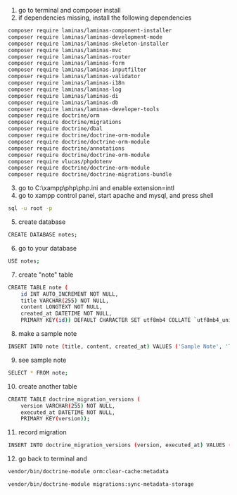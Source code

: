 1. go to terminal and composer install
2. if dependencies missing, install the following dependencies
```bash
composer require laminas/laminas-component-installer
composer require laminas/laminas-development-mode
composer require laminas/laminas-skeleton-installer
composer require laminas/laminas-mvc
composer require laminas/laminas-router
composer require laminas/laminas-form
composer require laminas/laminas-inputfilter
composer require laminas/laminas-validator
composer require laminas/laminas-i18n
composer require laminas/laminas-log
composer require laminas/laminas-di
composer require laminas/laminas-db
composer require laminas/laminas-developer-tools
composer require doctrine/orm
composer require doctrine/migrations
composer require doctrine/dbal
composer require doctrine/doctrine-orm-module
composer require doctrine/doctrine-orm-module
composer require doctrine/annotations
composer require doctrine/doctrine-orm-module
composer require vlucas/phpdotenv
composer require doctrine/doctrine-orm-module
composer require doctrine/doctrine-migrations-bundle
```
3. go to C:\xampp\php\php.ini and enable extension=intl
4. go to xampp control panel, start apache and mysql, and press shell
```bash
sql -u root -p
```
5. create database
```bash
CREATE DATABASE notes;
```
6. go to your database
```bash
USE notes;
```
7. create "note" table
```bash
CREATE TABLE note (
    id INT AUTO_INCREMENT NOT NULL,
    title VARCHAR(255) NOT NULL,
    content LONGTEXT NOT NULL,
    created_at DATETIME NOT NULL,
    PRIMARY KEY(id)) DEFAULT CHARACTER SET utf8mb4 COLLATE `utf8mb4_unicode_ci` ENGINE = InnoDB;
```
8. make a sample note
```bash
INSERT INTO note (title, content, created_at) VALUES ('Sample Note', 'This is a sample content.', NOW());
```
9. see sample note
```bash
SELECT * FROM note;
```
10. create another table
```bash
CREATE TABLE doctrine_migration_versions (
    version VARCHAR(255) NOT NULL,
    executed_at DATETIME NOT NULL,
    PRIMARY KEY(version));
```
11. record migration
```bash
INSERT INTO doctrine_migration_versions (version, executed_at) VALUES ('Version20240926105400', NOW());

```
12. go back to terminal and
```bash
vendor/bin/doctrine-module orm:clear-cache:metadata
```
```bash
vendor/bin/doctrine-module migrations:sync-metadata-storage
```
